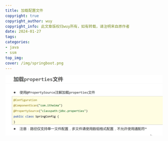 ```yaml
---
title: 加载配置文件
copyright: true
copyright_author: wuy
copyright_info: 此文章版权归wuy所有，如有转载，请注明来自原作者
date: 2024-01-27
tags:
categories: 
- java
- ssm
top_img:
cover: /img/springboot.png
---
```




![image-20240120224129500](assets/image-20240120224129500.png)



